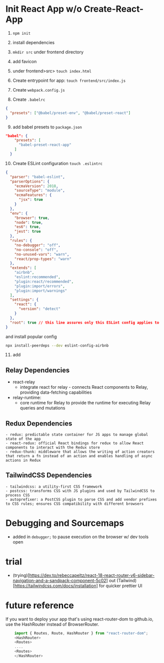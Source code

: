 # Init React App w/o Create-React-App

1. `npm init`
2. install dependencies
3. `mkdir src` under frontend directory
4. add favicon
5. under frontend>src> `touch index.html`
6. Create entrypoint for app: `touch frontend/src/index.js`
7. Create `webpack.config.js`

8. Create `.babelrc`

```json
{
  "presets": ["@babel/preset-env", "@babel/preset-react"]
}
```

9. add babel presets to `package.json`

```json
"babel": {
    "presets": [
      "babel-preset-react-app"
    ]
  }
```

10. Create ESLint configuration `touch .eslintrc`

```json
{
  "parser": "babel-eslint",
  "parserOptions": {
    "ecmaVersion": 2018,
    "sourceType": "module",
    "ecmaFeatures": {
      "jsx": true
    }
  },
  "env": {
    "browser": true,
    "node": true,
    "es6": true,
    "jest": true
  },
  "rules": {
    "no-debugger": "off",
    "no-console": "off",
    "no-unused-vars": "warn",
    "react/prop-types": "warn"
  },
  "extends": [
    "airbnb",
    "eslint:recommended",
    "plugin:react/recommended",
    "plugin:import/errors",
    "plugin:import/warnings"
  ],
  "settings": {
    "react": {
      "version": "detect"
    }
  },
  "root": true // this line assures only this ESLint config applies to this project
}
```

and install popular config

```bash
npx install-peerdeps --dev eslint-config-airbnb

```

11. add

## Relay Dependencies

- react-relay
  - integrate react for relay - connects React components to Relay, providing data-fetching capabilities
- relay-runtime:
  - core runtime for Relay to provide the runtime for executing Relay queries and mutations

## Redux Dependencies

    - redux: predictable state container for JS apps to manage global state of the app
    - react-redux: official React bindings for redux to allow React components to interact with the Redux store
    - redux-thunk: middleware that allows the writing of action creators that return a fn instead of an action and enables handling of async actions in Redux

## TailwindCSS Dependencies

    - tailwindcss: a utility-first CSS framework
    - postcss: transforms CSS with JS plugins and used by TailwindCSS to process CSS
    - autoprefixer: a PostCSS plugin to parse CSS and add vendor prefixes to CSS rules; ensures CSS compatibility with different browsers

# Debugging and Sourcemaps

- added in `debugger;` to pause execution on the browser w/ dev tools open

# trial

- (trying)[https://dev.to/rebeccapeltz/react-18-react-router-v6-sidebar-navigation-and-a-sandpack-component-5c02] out (Tailwind)[https://tailwindcss.com/docs/installation] for quicker prettier UI

# future reference

If you want to deploy your app that's using react-router-dom to github.io, use the HashRouter instead of BrowserRouter.

```js
    import { Routes, Route, HashRouter } from "react-router-dom";
    <HashRouter>
    <Routes>
    ....
    <Routes>
    </HashRouter>
```
